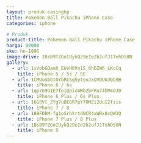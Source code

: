 ```yaml
---
layout: produk-casinghp
title: Pokemon Ball Pikachu iPhone Case
categories: iphone

# Produk
product-title: Pokemon Ball Pikachu iPhone Case
harga: 90000
sku: hn-1896
image-drive: 1BsB9TZGoIUykQ29eIe2b2ufJ1TehDS0N
gallery:
  - url: 1xVobGDamX_EUvH0Vn1S_6hDZW6_LKcCq
    title: iPhone 5 / 5s / SE
  - url: 1CMUuSbGtOYbRCSg5yteuJxQVDUWJbb9B
    title: iPhone 6 / 6s
  - url: 1qp7G9GIE7foiQpicWWb2bFRu74hM4OJ0
    title: iPhone 6 Plus / 6s Plus
  - url: 16G8Vl_ZYg7uDE6R7pY7OMZi2UuI2fiis
    title: iPhone 7 / 8
  - url: 189FDBM-fg1oSrhXrtdNCR4xWRx8cQW3Q
    title: iPhone 7 Plus / 8 Plus
  - url: 1BsB9TZGoIUykQ29eIe2b2ufJ1TehDS0N
    title: iPhone X
---
```

